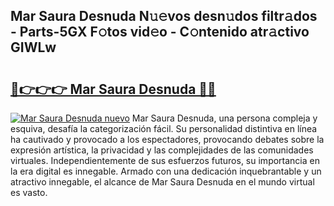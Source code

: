 ## Mar Saura Desnuda N𝚞𝚎vos desn𝚞dos filtr𝚊dos - Parts-5GX F𝚘tos vid𝚎o - C𝚘ntenido atr𝚊ctivo GIWLw

# <h2><a href="http://mbaouur.tromn.icu/?c=Mar+Saura+Desnuda">🔗👉👉👉 Mar Saura Desnuda 🔗🔗</a></h2>

[![Mar Saura Desnuda nuevo](https://i.imgur.com/pEAQMta.gif)](http://mbaouur.tromn.icu/?c=Mar+Saura+Desnuda)
Mar Saura Desnuda, una persona compleja y esquiva, desafía la categorización fácil. Su personalidad distintiva en línea ha cautivado y provocado a los espectadores, provocando debates sobre la expresión artística, la privacidad y las complejidades de las comunidades virtuales. Independientemente de sus esfuerzos futuros, su importancia en la era digital es innegable. Armado con una dedicación inquebrantable y un atractivo innegable, el alcance de Mar Saura Desnuda en el mundo virtual es vasto.
